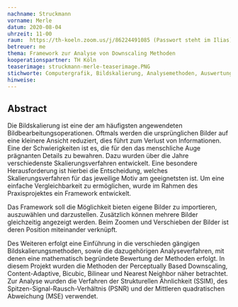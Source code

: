 ```yaml
---
nachname: Struckmann
vorname: Merle
datum: 2020-08-04
uhrzeit: 11-00
raum:  https://th-koeln.zoom.us/j/86224491085 (Passwort steht im Ilias) Präsentation
betreuer: me
thema: Framework zur Analyse von Downscaling Methoden
kooperationspartner: TH Köln
teaserimage: struckmann-merle-teaserimage.PNG
stichworte: Computergrafik, Bildskalierung, Analysemethoden, Auswertung
hinweise:
---
```


## Abstract

Die Bildskalierung ist eine der am häufigsten angewendeten Bildbearbeitungsoperationen. Oftmals werden die ursprünglichen Bilder auf eine kleinere Ansicht reduziert, dies führt zum Verlust von Informationen. Eine der Schwierigkeiten ist es, die für den das menschliche Auge prägnanten Details zu bewahren. Dazu wurden über die Jahre verschiedenste Skalierungsverfahren entwickelt. Eine besondere Herausforderung ist hierbei die Entscheidung, welches Skalierungsverfahren für das jeweilige Motiv am geeignetsten ist. Um eine einfache Vergleichbarkeit zu ermöglichen, wurde im Rahmen des Praxisprojektes ein Framework entwickelt. 

Das Framework soll die Möglichkeit bieten eigene Bilder zu importieren, auszuwählen und darzustellen. Zusätzlich können mehrere Bilder gleichzeitig angezeigt werden. Beim Zoomen und Verschieben der Bilder ist deren Position miteinander verknüpft. 

Des Weiteren erfolgt eine Einführung in die verschieden gängigen Bildskalierungsmethoden, sowie die dazugehörigen Analyseverfahren, mit denen eine mathematisch begründete Bewertung der Methoden erfolgt. In diesem Projekt wurden die Methoden der Perceptually Based Downscaling, Content-Adaptive, Bicubic, Bilinear und Nearest Neighbor näher betrachtet. Zur Analyse wurden die Verfahren der Strukturellen Ähnlichkeit (SSIM), des Spitzen-Signal-Rausch-Verhältnis (PSNR) und der Mittleren quadratischen Abweichung (MSE) verwendet. 

